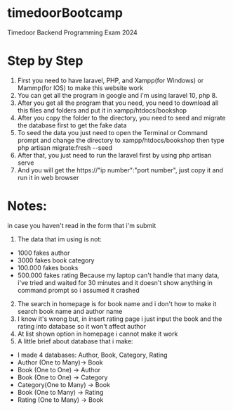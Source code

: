 # timedoorBootcamp
Timedoor Backend Programming Exam 2024  

# Step by Step

1. First you need to have laravel, PHP, and Xampp(for Windows) or Mammp(for IOS) to make this website work
2. You can get all the program in google and i'm using laravel 10, php 8.
3. After you get all the program that you need, you need to download all this files and folders and put it in xampp/htdocs/bookshop
4. After you copy the folder to the directory, you need to seed and migrate the database first to get the fake data
5. To seed the data you just need to open the Terminal or Command prompt and change the directory to xampp/htdocs/bookshop then type php artisan migrate:fresh --seed
6. After that, you just need to run the laravel first by using php artisan serve
7. And you will get the https://"ip number":"port number", just copy it and run it in web browser

# Notes:
in case you haven't read in the form that i'm submit

1. The data that im using is not:
- 1000 fakes author
- 3000 fakes book category
- 100.000 fakes books
- 500.000 fakes rating
Because my laptop can't handle that many data, i've tried and waited for 30 minutes and it doesn't show anything in command prompt so i assumed it crashed

2. The search in homepage is for book name and i don't how to make it search book name and author name
3. I know it's wrong but, in insert rating page i just input the book and the rating into database so it won't affect author
4. At list shown option in homepage i cannot make it work
5. A little brief about database that i make:
- I made 4 databases: Author, Book, Category, Rating
- Author (One to Many)-> Book
- Book (One to One) -> Author
- Book (One to One) -> Category
- Category(One to Many) -> Book
- Book (One to Many) -> Rating
- Rating (One to Many) -> Book